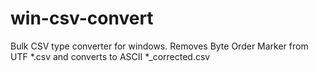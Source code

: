 # win-csv-convert
Bulk CSV type converter for windows. Removes Byte Order Marker from UTF *.csv and converts to ASCII *_corrected.csv
